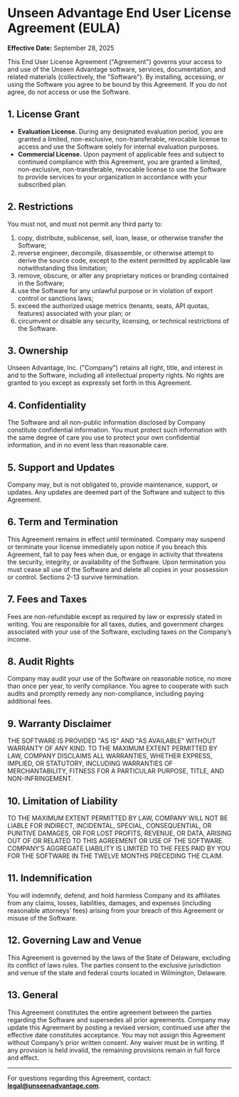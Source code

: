 # Unseen Advantage End User License Agreement (EULA)

**Effective Date:** September 28, 2025

This End User License Agreement ("Agreement") governs your access to and use of the Unseen Advantage software, services, documentation, and related materials (collectively, the "Software"). By installing, accessing, or using the Software you agree to be bound by this Agreement. If you do not agree, do not access or use the Software.

## 1. License Grant
- **Evaluation License.** During any designated evaluation period, you are granted a limited, non-exclusive, non-transferable, revocable license to access and use the Software solely for internal evaluation purposes.
- **Commercial License.** Upon payment of applicable fees and subject to continued compliance with this Agreement, you are granted a limited, non-exclusive, non-transferable, revocable license to use the Software to provide services to your organization in accordance with your subscribed plan.

## 2. Restrictions
You must not, and must not permit any third party to:
1. copy, distribute, sublicense, sell, loan, lease, or otherwise transfer the Software;
2. reverse engineer, decompile, disassemble, or otherwise attempt to derive the source code, except to the extent permitted by applicable law notwithstanding this limitation;
3. remove, obscure, or alter any proprietary notices or branding contained in the Software;
4. use the Software for any unlawful purpose or in violation of export control or sanctions laws;
5. exceed the authorized usage metrics (tenants, seats, API quotas, features) associated with your plan; or
6. circumvent or disable any security, licensing, or technical restrictions of the Software.

## 3. Ownership
Unseen Advantage, Inc. ("Company") retains all right, title, and interest in and to the Software, including all intellectual property rights. No rights are granted to you except as expressly set forth in this Agreement.

## 4. Confidentiality
The Software and all non-public information disclosed by Company constitute confidential information. You must protect such information with the same degree of care you use to protect your own confidential information, and in no event less than reasonable care.

## 5. Support and Updates
Company may, but is not obligated to, provide maintenance, support, or updates. Any updates are deemed part of the Software and subject to this Agreement.

## 6. Term and Termination
This Agreement remains in effect until terminated. Company may suspend or terminate your license immediately upon notice if you breach this Agreement, fail to pay fees when due, or engage in activity that threatens the security, integrity, or availability of the Software. Upon termination you must cease all use of the Software and delete all copies in your possession or control. Sections 2-13 survive termination.

## 7. Fees and Taxes
Fees are non-refundable except as required by law or expressly stated in writing. You are responsible for all taxes, duties, and government charges associated with your use of the Software, excluding taxes on the Company’s income.

## 8. Audit Rights
Company may audit your use of the Software on reasonable notice, no more than once per year, to verify compliance. You agree to cooperate with such audits and promptly remedy any non-compliance, including paying additional fees.

## 9. Warranty Disclaimer
THE SOFTWARE IS PROVIDED "AS IS" AND "AS AVAILABLE" WITHOUT WARRANTY OF ANY KIND. TO THE MAXIMUM EXTENT PERMITTED BY LAW, COMPANY DISCLAIMS ALL WARRANTIES, WHETHER EXPRESS, IMPLIED, OR STATUTORY, INCLUDING WARRANTIES OF MERCHANTABILITY, FITNESS FOR A PARTICULAR PURPOSE, TITLE, AND NON-INFRINGEMENT.

## 10. Limitation of Liability
TO THE MAXIMUM EXTENT PERMITTED BY LAW, COMPANY WILL NOT BE LIABLE FOR INDIRECT, INCIDENTAL, SPECIAL, CONSEQUENTIAL, OR PUNITIVE DAMAGES, OR FOR LOST PROFITS, REVENUE, OR DATA, ARISING OUT OF OR RELATED TO THIS AGREEMENT OR USE OF THE SOFTWARE. COMPANY’S AGGREGATE LIABILITY IS LIMITED TO THE FEES PAID BY YOU FOR THE SOFTWARE IN THE TWELVE MONTHS PRECEDING THE CLAIM.

## 11. Indemnification
You will indemnify, defend, and hold harmless Company and its affiliates from any claims, losses, liabilities, damages, and expenses (including reasonable attorneys’ fees) arising from your breach of this Agreement or misuse of the Software.

## 12. Governing Law and Venue
This Agreement is governed by the laws of the State of Delaware, excluding its conflict of laws rules. The parties consent to the exclusive jurisdiction and venue of the state and federal courts located in Wilmington, Delaware.

## 13. General
This Agreement constitutes the entire agreement between the parties regarding the Software and supersedes all prior agreements. Company may update this Agreement by posting a revised version; continued use after the effective date constitutes acceptance. You may not assign this Agreement without Company’s prior written consent. Any waiver must be in writing. If any provision is held invalid, the remaining provisions remain in full force and effect.

---

For questions regarding this Agreement, contact: **legal@unseenadvantage.com**.